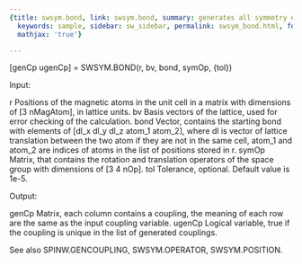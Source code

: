 ```yaml
---
{title: swsym.bond, link: swsym.bond, summary: generates all symmetry equivalent bonds,
  keywords: sample, sidebar: sw_sidebar, permalink: swsym_bond.html, folder: swsym,
  mathjax: 'true'}

---
```

 
[genCp ugenCp] = SWSYM.BOND(r, bv, bond, symOp, {tol})
 
Input:
 
r         Positions of the magnetic atoms in the unit cell in a matrix
          with dimensions of [3 nMagAtom], in lattice units.
bv        Basis vectors of the lattice, used for error checking of the
          calculation.
bond      Vector, contains the starting bond with elements of 
          [dl_x dl_y dl_z atom_1 atom_2], where dl is vector of lattice
          translation between the two atom if they are not in the same
          cell, atom_1 and atom_2 are indices of atoms in the list of
          positions stored in r.
symOp     Matrix, that contains the rotation and translation operators of
          the space group with dimensions of [3 4 nOp].
tol       Tolerance, optional. Default value is 1e-5.
 
Output:
 
genCp     Matrix, each column contains a coupling, the meaning of each
          row are the same as the input coupling variable.
ugenCp    Logical variable, true if the coupling is unique in the list of
          generated couplings.
 
See also SPINW.GENCOUPLING, SWSYM.OPERATOR, SWSYM.POSITION.
 

